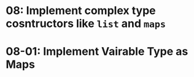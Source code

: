 # 08: Implement complex type cosntructors like `list` and `maps`
# 08-01: Implement Vairable Type as Maps
